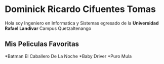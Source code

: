 # Dominick Ricardo Cifuentes Tomas
Hola soy Ingeniero en Informatica y Sistemas egresado de la **Universidad Rafael Landivar** Campus Quetzaltenango

 ## Mis Peliculas Favoritas
 *Batman El Caballero De La Noche
 *Baby Driver
 *Puro Mula
